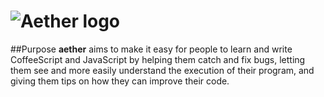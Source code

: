 ![Aether logo](http://i.imgur.com/uf36eRD.jpg)
======
##Purpose
**aether** aims to make it easy for people to learn and write CoffeeScript and JavaScript by helping them catch
and fix bugs, letting them see and more easily understand the execution of their program, and giving them tips on how 
they can improve their code.
